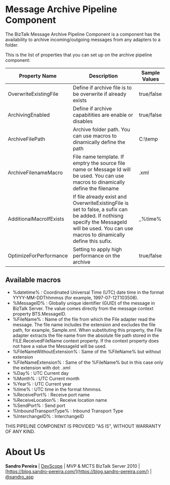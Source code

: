 # Message Archive Pipeline Component
The BizTalk Message Archive Pipeline Component is a component has the availability to archive incoming/outgoing messages from any adapters to a folder.

This is the list of properties that you can set up on the archive pipeline component:

| Property Name  | Description  | Sample Values |
| -------------  | -----------  | ------------- |
| OverwriteExistingFile  | Define if archive file is to be overwrite if already exists | true/false |
| ArchivingEnabled | Define if archive capabitities are enable or disables | true/false |
| ArchiveFilePath | Archive folder path. You can use macros to dinamically define the path  | C:\temp |
| ArchiveFilenameMacro | File name template. If emptry the source file name or Message Id will be used.  You can use macros to dinamically define the filename | .xml |
| AdditionalMacroIfExists | If file already exist and OverwriteExistingFile is set to false, a sufix can be added. If nothisng specify the MessageId will be used. You can use macros to dinamically define this sufix. | _%time% |
| OptimizeForPerformance | Setting to apply high performance on the archive | true/false |

## Available macros

* %datetime% : Coordinated Universal Time (UTC) date time in the format YYYY-MM-DDThhmmss (for example, 1997-07-12T103508).
* %MessageID% : Globally unique identifier (GUID) of the message in BizTalk Server. The value comes directly from the message context property BTS.MessageID.
* %FileName% : Name of the file from which the File adapter read the message. The file name includes the extension and excludes the file path, for example, Sample.xml. When substituting this property, the File adapter extracts the file name from the absolute file path stored in the FILE.ReceivedFileName context property. If the context property does not have a value the MessageId will be used.
* %FileNameWithoutExtension% : Same of the %FileName% but without extension
* %FileNameExtension% : Same of the %FileName% but in this case only the extension with dot: .xml
* %Day% : UTC Current day
* %Month% : UTC Current month
* %Year% : UTC Current year
* %time% : UTC time in the format hhmmss.
* %ReceivePort% : Receive port name
* %ReceiveLocation% : Receive location name
* %SendPort% : Send port
* %InboundTransportType% : Inbound Transport Type
* %InterchangeID% : InterchangeID

THIS PIPELINE COMPONENT IS PROVIDED "AS IS", WITHOUT WARRANTY OF ANY KIND.

# About Us
**Sandro Pereira** | [DevScope](http://www.devscope.net/) | MVP & MCTS BizTalk Server 2010 | [https://blog.sandro-pereira.com/](https://blog.sandro-pereira.com/) | [@sandro_asp](https://twitter.com/sandro_asp)